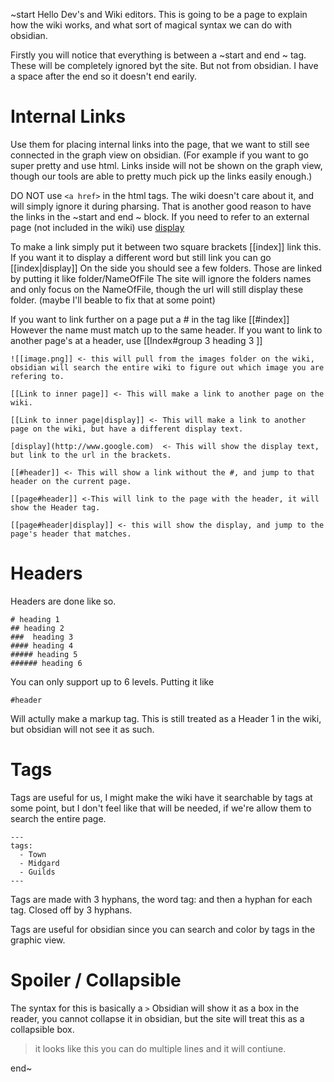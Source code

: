 ~start
	Hello Dev's and Wiki editors. This is going to be a page to explain how the wiki works, and what sort of magical syntax we can do with obsidian. 
	
Firstly you will notice that everything is between a ~start and end ~ tag. These will be completely ignored byt the site. But not from obsidian. 
I have a space after the end  so it doesn't end earily. 

# Internal Links
Use them for placing internal links into the page, that we want to still see connected in the graph view on obsidian. (For example if you want to go super pretty and use html. Links inside will not be shown on the graph view, though our tools are able to pretty much pick up the links easily enough.) 

DO NOT use ``<a href>`` in the html tags. The wiki doesn't care about it, and will simply ignore it during pharsing. That is another good reason to have the links in the ~start and end ~ block.  If you need to refer to an external page (not included in the wiki) use [display](http://www.google.com)


To make a link simply put it between two square brackets [[index]] link this. If you want it to display a different word but still link you can go [[index|display]]  On the side you should see a few folders. Those are linked by putting it like folder/NameOfFile  The site will ignore the folders names and only focus on the NameOfFile, though the url will still display these folder. (maybe I'll beable to fix that at some point) 

If you want to link further on a page put a # in the tag like [[#index]]  However the name must match up to the same header.  If you want to link to another page's at a header, use [[Index#group 3 heading 3 ]]

```
![[image.png]] <- this will pull from the images folder on the wiki, obsidian will search the entire wiki to figure out which image you are refering to.

[[Link to inner page]] <- This will make a link to another page on the wiki.

[[Link to inner page|display]] <- This will make a link to another page on the wiki, but have a different display text. 

[display](http://www.google.com)  <- This will show the display text, but link to the url in the brackets. 

[[#header]] <- This will show a link without the #, and jump to that header on the current page.

[[page#header]] <-This will link to the page with the header, it will show the Header tag. 

[[page#header|display]] <- this will show the display, and jump to the page's header that matches. 

```


# Headers
Headers are done like so.
```
# heading 1
## heading 2
###  heading 3 
#### heading 4
##### heading 5
###### heading 6
```

You can only support up to 6 levels. 
Putting it like
```
#header 
```
Will actully make a markup tag.  This is still treated as a Header 1 in the wiki, but obsidian will not see it as such. 

# Tags
Tags are useful for us, I might make the wiki have it searchable by tags at some point, but I don't feel like that will be needed, if we're allow them to search the entire page. 

```
---
tags:
  - Town
  - Midgard
  - Guilds
---
```

Tags are made with 3 hyphans, the word tag: and then a hyphan for each tag. Closed off by 3 hyphans. 

Tags are useful for obsidian since you can search and color by tags in the graphic view. 
	
# Spoiler / Collapsible

The syntax for this is basically a `` > `` Obsidian will show it as a box in the reader, you cannot collapse it in obsidian, but the site will treat this as a collapsible box. 
>it looks like this
>you can do multiple lines
>and it will contiune. 

end~